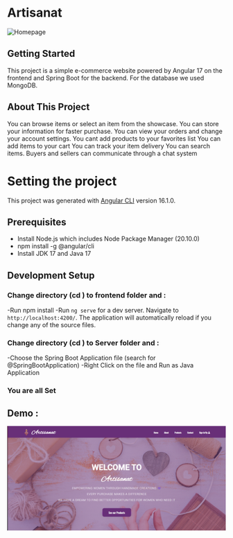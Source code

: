 # Artisanat 
![Homepage](https://github.com/SkanderChayoukhi/Artisanat/assets/138572009/caa90ef9-07f8-4a0d-8764-f95ccbde7df9)

## Getting Started
This project is a simple e-commerce website powered by Angular 17 on the frontend and Spring Boot for the backend.
For the database we used MongoDB.
## About This Project
You can browse items or select an item from the showcase.
You can store your information for faster purchase.
You can view your orders and change your account settings.
You cant add products to your favorites list
You can add items to your cart 
You can track your item delivery 
You can search items.
Buyers and sellers can communicate through a chat system
# Setting the project

This project was generated with [Angular CLI](https://github.com/angular/angular-cli) version 16.1.0.

## Prerequisites
 - Install Node.js which includes Node Package Manager (20.10.0)
 - npm install -g @angular/cli
 - Install JDK 17 and Java 17

##  Development Setup
### Change directory (cd ) to frontend folder and :
 -Run npm install
 -Run `ng serve` for a dev server. Navigate to `http://localhost:4200/`. The application will automatically reload if you change any of the source files.
### Change directory (cd ) to Server folder and :
  -Choose the Spring Boot Application file (search for @SpringBootApplication)
  -Right Click on the file and Run as Java Application
### You are all Set
## Demo : 
[![Artisanat](./images/Coverimage.png)](https://youtu.be/ho2X0byWYUw)


